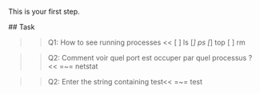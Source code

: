 This is your first step.

## Task

>>Q1: How to see running processes <<
[ ] ls
[*] ps
[*] top
[ ] rm

>>Q2: Comment voir quel port est occuper par quel processus ?  <<
 =~= netstat


 >>Q2: Enter the string containing test<<
=~= test
